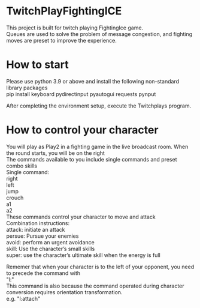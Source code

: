 # TwitchPlayFightingICE  
This project is built for twitch playing FightingIce game.  
Queues are used to solve the problem of message congestion, and fighting moves are preset to improve the experience.  
  
# How to start  
Please use python 3.9 or above and install the following non-standard library packages  
pip install keyboard pydirectinput pyautogui requests pynput  
  
After completing the environment setup, execute the Twitchplays program.   
  
# How to control your character  
You will play as Play2 in a fighting game in the live broadcast room. When the round starts, you will be on the right  
The commands available to you include single commands and preset combo skills  
Single command:  
right  
left  
jump  
crouch  
a1  
a2  
These commands control your character to move and attack  
Combination instructions:  
attack: initiate an attack  
persue: Pursue your enemies  
avoid: perform an urgent avoidance  
skill: Use the character’s small skills  
super: use the character’s ultimate skill when the energy is full  
  
Rememer that when your character is to the left of your opponent, you need to precede the command with   
"l:"   
This command is also because the command operated during character conversion requires orientation transformation.    
e.g. "l:attach"  
